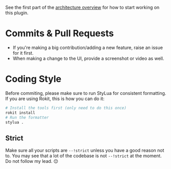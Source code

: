 See the first part of the [architecture overview](ARCHITECTURE.md) for how to start working on this plugin. 

# Commits & Pull Requests

- If you're making a big contribution/adding a new feature, raise an issue for it first.
- When making a change to the UI, provide a screenshot or video as well.

# Coding Style

Before commiting, please make sure to run StyLua for consistent formatting. If you are using Rokit, this is how you can do it:
```bash
# Install the tools first (only need to do this once)
rokit install
# Run the formatter
stylua .
```

## Strict

Make sure all your scripts are `--!strict` unless you have a good reason not to. You may see that a lot of the codebase is not `--!strict` at the moment. Do not follow my lead. 😔
